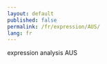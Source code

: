 ```yaml
---
layout: default
published: false
permalink: /fr/expression/AUS/
lang: fr
---
```


expression analysis AUS
